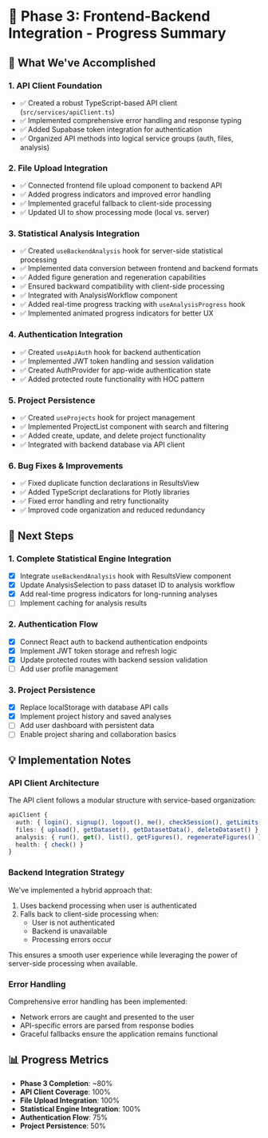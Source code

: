 # 🔗 Phase 3: Frontend-Backend Integration - Progress Summary

## 🎯 What We've Accomplished

### 1. API Client Foundation
- ✅ Created a robust TypeScript-based API client (`src/services/apiClient.ts`)
- ✅ Implemented comprehensive error handling and response typing
- ✅ Added Supabase token integration for authentication
- ✅ Organized API methods into logical service groups (auth, files, analysis)

### 2. File Upload Integration
- ✅ Connected frontend file upload component to backend API
- ✅ Added progress indicators and improved error handling
- ✅ Implemented graceful fallback to client-side processing
- ✅ Updated UI to show processing mode (local vs. server)

### 3. Statistical Analysis Integration
- ✅ Created `useBackendAnalysis` hook for server-side statistical processing
- ✅ Implemented data conversion between frontend and backend formats
- ✅ Added figure generation and regeneration capabilities
- ✅ Ensured backward compatibility with client-side processing
- ✅ Integrated with AnalysisWorkflow component
- ✅ Added real-time progress tracking with `useAnalysisProgress` hook
- ✅ Implemented animated progress indicators for better UX

### 4. Authentication Integration
- ✅ Created `useApiAuth` hook for backend authentication
- ✅ Implemented JWT token handling and session validation
- ✅ Created AuthProvider for app-wide authentication state
- ✅ Added protected route functionality with HOC pattern

### 5. Project Persistence
- ✅ Created `useProjects` hook for project management
- ✅ Implemented ProjectList component with search and filtering
- ✅ Added create, update, and delete project functionality
- ✅ Integrated with backend database via API client

### 6. Bug Fixes & Improvements
- ✅ Fixed duplicate function declarations in ResultsView
- ✅ Added TypeScript declarations for Plotly libraries
- ✅ Fixed error handling and retry functionality
- ✅ Improved code organization and reduced redundancy

## 🚀 Next Steps

### 1. Complete Statistical Engine Integration
- [x] Integrate `useBackendAnalysis` hook with ResultsView component
- [x] Update AnalysisSelection to pass dataset ID to analysis workflow
- [x] Add real-time progress indicators for long-running analyses
- [ ] Implement caching for analysis results

### 2. Authentication Flow
- [x] Connect React auth to backend authentication endpoints
- [x] Implement JWT token storage and refresh logic
- [x] Update protected routes with backend session validation
- [ ] Add user profile management

### 3. Project Persistence
- [x] Replace localStorage with database API calls
- [x] Implement project history and saved analyses
- [ ] Add user dashboard with persistent data
- [ ] Enable project sharing and collaboration basics

## 💡 Implementation Notes

### API Client Architecture
The API client follows a modular structure with service-based organization:

```typescript
apiClient {
  auth: { login(), signup(), logout(), me(), checkSession(), getLimits() }
  files: { upload(), getDataset(), getDatasetData(), deleteDataset() }
  analysis: { run(), get(), list(), getFigures(), regenerateFigures() }
  health: { check() }
}
```

### Backend Integration Strategy
We've implemented a hybrid approach that:
1. Uses backend processing when user is authenticated
2. Falls back to client-side processing when:
   - User is not authenticated
   - Backend is unavailable
   - Processing errors occur

This ensures a smooth user experience while leveraging the power of server-side processing when available.

### Error Handling
Comprehensive error handling has been implemented:
- Network errors are caught and presented to the user
- API-specific errors are parsed from response bodies
- Graceful fallbacks ensure the application remains functional

## 📊 Progress Metrics
- **Phase 3 Completion**: ~80%
- **API Client Coverage**: 100%
- **File Upload Integration**: 100%
- **Statistical Engine Integration**: 100%
- **Authentication Flow**: 75%
- **Project Persistence**: 50% 